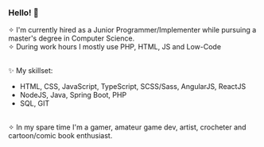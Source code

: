 ### Hello! 👾
✧ I'm currently hired as a Junior Programmer/Implementer while pursuing a master's degree in Computer Science.
<br />✧ During work hours I mostly use PHP, HTML, JS and Low-Code

<br />✨ My skillset:
- HTML, CSS, JavaScript, TypeScript, SCSS/Sass, AngularJS, ReactJS
- NodeJS, Java, Spring Boot, PHP
- SQL, GIT

<br />✧ In my spare time I'm a gamer, amateur game dev, artist, crocheter and cartoon/comic book enthusiast.

